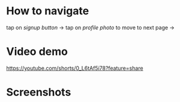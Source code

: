 

# How to navigate
tap on *signup button* -> tap on *profile photo* to move to next page -> 

# Video demo 
https://youtube.com/shorts/0_L6tAf5i78?feature=share

# Screenshots